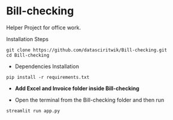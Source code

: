 # Bill-checking
Helper Project for office work.

Installation Steps
```language=python
git clone https://github.com/datasciritwik/Bill-checking.git
cd Bill-checking
```

- Dependencies Installation
```language=python
pip install -r requirements.txt
```

- **Add Excel and Invoice folder inside Bill-checking**

- Open the terminal from the Bill-checking folder and then run

```language=python
streamlit run app.py
```


